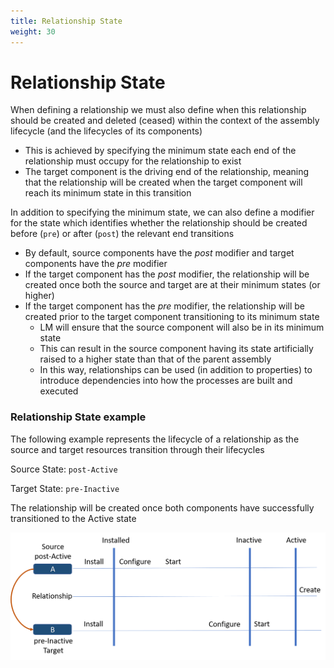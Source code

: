 ```yaml
---
title: Relationship State
weight: 30
---
```



# Relationship State

When defining a relationship we must also define when this relationship should be created and deleted (ceased) within the context of the assembly lifecycle (and the lifecycles of its components)
* This is achieved by specifying the minimum state each end of the relationship must occupy for the relationship to exist
* The target component is the driving end of the relationship, meaning that the relationship will be created when the target component will reach its minimum state in this transition

In addition to specifying the minimum state, we can also define a modifier for the state which identifies whether the relationship should be created before (`pre`) or after (`post`) the relevant end transitions
* By default, source components have the _post_ modifier and target components have the _pre_ modifier
* If the target component has the _post_ modifier, the relationship will be created once both the source and target are at their minimum states (or higher)
* If the target component has the _pre_ modifier, the relationship will be created prior to the target component transitioning to its minimum state
  *    LM will ensure that the source component will also be in its minimum state
  *    This can result in the source component having its state artificially raised to a higher state than that of the  parent assembly
  *    In this way, relationships can be used (in addition to properties) to introduce dependencies into how the processes are built and executed

### Relationship State example
The following example represents the lifecycle of a relationship as the source and target resources transition through their lifecycles

Source State: `post-Active`

Target State: `pre-Inactive`

The relationship will be created once both components have successfully transitioned to the Active state

![Create Relationship](/images/reference/descriptor-specification/Relationship_State_Example.png "Create relationship")
